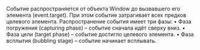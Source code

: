 Событие распространяется от объекта Window до вызвавшего его элемента (event.target). При этом событие затрагивает всех предков целевого элемента. Распространение события имеет три фазы: 
• Фаза погружения (capturing phase) – событие сначала идёт сверху вниз. 
• Фаза цели (target phase) – событие достигло целевого элемента. 
• Фаза всплытия (bubbling stage) – событие начинает всплывать.
